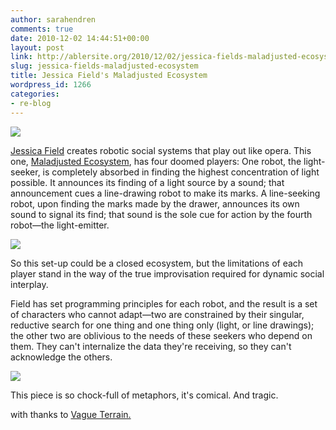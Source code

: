 ```yaml
---
author: sarahendren
comments: true
date: 2010-12-02 14:44:51+00:00
layout: post
link: http://ablersite.org/2010/12/02/jessica-fields-maladjusted-ecosystem/
slug: jessica-fields-maladjusted-ecosystem
title: Jessica Field's Maladjusted Ecosystem
wordpress_id: 1266
categories:
- re-blog
---
```


[![](http://ablersite.files.wordpress.com/2010/12/light-emitter.jpg)](http://ablersite.files.wordpress.com/2010/12/light-emitter.jpg)

[Jessica Field](http://www.jessicafield.ca/) creates robotic social systems that play out like opera. This one, [Maladjusted Ecosystem](http://www.jessicafield.ca/Maladjusted.html), has four doomed players: One robot, the light-seeker, is completely absorbed in finding the highest concentration of light possible. It announces its finding of a light source by a sound; that announcement cues a line-drawing robot to make its marks. A line-seeking robot, upon finding the marks made by the drawer, announces its own sound to signal its find; that sound is the sole cue for action by the fourth robot—the light-emitter.

[![](http://ablersite.files.wordpress.com/2010/12/overviewmaladjusted.jpg)](http://ablersite.files.wordpress.com/2010/12/overviewmaladjusted.jpg)

So this set-up could be a closed ecosystem, but the limitations of each player stand in the way of the true improvisation required for dynamic social interplay.

Field has set programming principles for each robot, and the result is a set of characters who cannot adapt—two are constrained by their singular, reductive search for one thing and one thing only (light, or line drawings); the other two are oblivious to the needs of these seekers who depend on them. They can't internalize the data they're receiving, so they can't acknowledge the others.

[![](http://ablersite.files.wordpress.com/2010/12/closeup-3-robots.jpg)](http://ablersite.files.wordpress.com/2010/12/closeup-3-robots.jpg)

This piece is so chock-full of metaphors, it's comical. And tragic.

with thanks to [Vague Terrain.](http://vagueterrain.net/)
